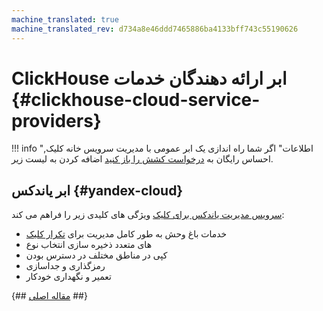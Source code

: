 ```yaml
---
machine_translated: true
machine_translated_rev: d734a8e46ddd7465886ba4133bff743c55190626
---
```


# ClickHouse ابر ارائه دهندگان خدمات {#clickhouse-cloud-service-providers}

!!! info "اطلاعات"
    اگر شما راه اندازی یک ابر عمومی با مدیریت سرویس خانه کلیک, احساس رایگان به [درخواست کشش را باز کنید](https://github.com/ClickHouse/ClickHouse/edit/master/docs/en/commercial/cloud.md) اضافه کردن به لیست زیر.

## ابر یاندکس {#yandex-cloud}

[سرویس مدیریت یاندکس برای کلیک](https://cloud.yandex.com/services/managed-clickhouse?utm_source=referrals&utm_medium=clickhouseofficialsite&utm_campaign=link3) ویژگی های کلیدی زیر را فراهم می کند:

-   خدمات باغ وحش به طور کامل مدیریت برای [تکرار کلیک](../engines/table_engines/mergetree_family/replication.md)
-   های متعدد ذخیره سازی انتخاب نوع
-   کپی در مناطق مختلف در دسترس بودن
-   رمزگذاری و جداسازی
-   تعمیر و نگهداری خودکار

{## [مقاله اصلی](https://clickhouse.tech/docs/en/commercial/cloud/) ##}
